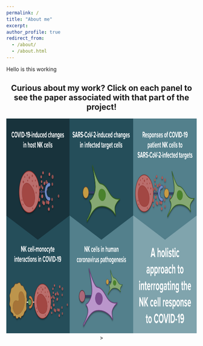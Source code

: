 ```yaml
---
permalink: /
title: "About me"
excerpt: 
author_profile: true
redirect_from: 
  - /about/
  - /about.html
---
```

Hello is this working

<html>
<body>
     <center>
      <h2>Curious about my work? Click on each panel to see the paper associated with that part of the project!</h2>
<!-- Image Map Generated by http://www.image-map.net/ -->
<img src="/files/Graphic_full.png" usemap="#image-map"
  width="1000"
  height="567">>

<map name="image-map">
    <area target="" alt="Multi-Omic paper" title="Multi-Omic paper" href="https://rupress.org/jem/article/218/8/e20210582/212379/Multi-omic-profiling-reveals-widespread" coords="0,0,333,500" shape="rect">
    <area target="" alt="NK Evasion paper" title="NK Evasion paper" href="https://www.ncbi.nlm.nih.gov/pmc/articles/PMC9742201/" coords="333,0,667,500" shape="rect">
</map>

